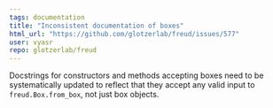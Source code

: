 ```yaml
---
tags: documentation
title: "Inconsistent documentation of boxes"
html_url: "https://github.com/glotzerlab/freud/issues/577"
user: vyasr
repo: glotzerlab/freud
---
```


Docstrings for constructors and methods accepting boxes need to be systematically updated to reflect that they accept any valid input to `freud.Box.from_box`, not just box objects.